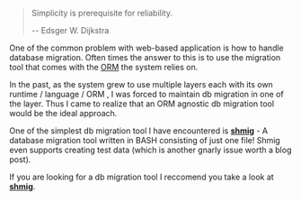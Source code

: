 > Simplicity is prerequisite for reliability.
>
> -- Edsger W. Dijkstra 

One of the common problem with web-based application is how to handle database migration. Often times the answer to this is to use the migration tool that comes with the [ORM](https://martinfowler.com/bliki/OrmHate.html) the system relies on. 

In the past, as the system grew to use multiple layers each with its own runtime / language / ORM , I was forced to maintain db migration in one of the layer. Thus I came to realize that an ORM agnostic db migration tool would be the ideal approach. 

One of the simplest db migration tool I have encountered is [**shmig**](https://github.com/mbucc/shmig) - A database migration tool written in BASH consisting of just one file! Shmig even supports creating test data (which is another gnarly issue worth a blog post). 

If you are looking for a db migration tool I reccomend you take a look at [**shmig**](https://github.com/mbucc/shmig).
